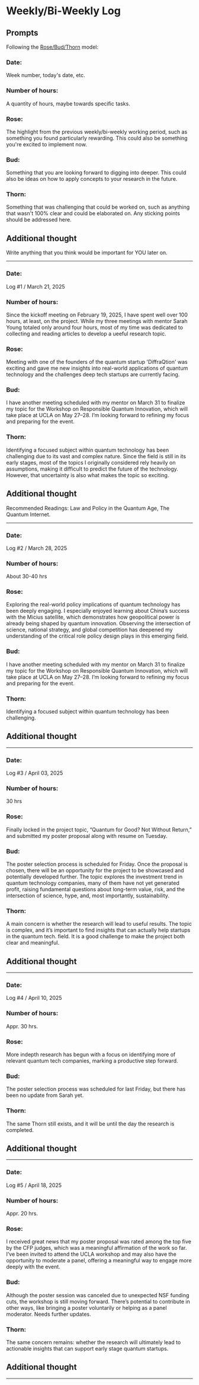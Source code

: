 # Weekly/Bi-Weekly Log

## Prompts
Following the [Rose/Bud/Thorn](https://www.panoramaed.com/blog/rose-bud-thorn-activity-and-worksheet#:~:text=%22Rose%2C%20Bud%2C%20Thorn%22%20is%20a%20mindful%20design%2D,day%2C%20week%2C%20or%20month.) model:

### Date: 
Week number, today's date, etc. 


### Number of hours: 
A quantity of hours, maybe towards specific tasks. 

### Rose:
The highlight from the previous weekly/bi-weekly working period, such as something you found particularly rewarding. This could also be something you're excited to implement now.

### Bud: 
Something that you are looking forward to digging into deeper. This could also be ideas on how to apply concepts to your research in the future. 

### Thorn: 
Something that was challenging that could be worked on, such as anything that wasn't 100% clear and could be elaborated on. Any sticking points should be addressed here. 

## Additional thought
Write anything that you think would be important for YOU later on.

---

### Date: 
Log #1 / March 21, 2025 

### Number of hours: 
Since the kickoff meeting on February 19, 2025, I have spent well over 100 hours, at least, on the project. While my three meetings with mentor Sarah Young totaled only around four hours, most of my time was dedicated to collecting and reading articles to develop a ueeful research topic.

### Rose:
Meeting with one of the founders of the quantum startup 'DiffraQtion' was exciting and gave me new insights into real-world applications of quantum technology and the challenges deep tech startups are currently facing. 

### Bud: 
I have another meeting scheduled with my mentor on March 31 to finalize my topic for the Workshop on Responsible Quantum Innovation, which will take place at UCLA on May 27–28. I’m looking forward to refining my focus and preparing for the event.

### Thorn: 
Identifying a focused subject within quantum technology has been challenging due to its vast and complex nature. Since the field is still in its early stages, most of the topics I originally considered rely heavily on assumptions, making it difficult to predict the future of the technology. However, that uncertainty is also what makes the topic so exciting.

## Additional thought
Recommended Readings: Law and Policy in the Quantum Age, The Quantum Internet.

---

### Date: 
Log #2 / March 28, 2025 

### Number of hours: 
About 30-40 hrs

### Rose:
Exploring the real-world policy implications of quantum technology has been deeply engaging. I especially enjoyed learning about China’s success with the Micius satellite, which demonstrates how geopolitical power is already being shaped by quantum innovation. Observing the intersection of science, national strategy, and global competition has deepened my understanding of the critical role policy design plays in this emerging field.

### Bud: 
I have another meeting scheduled with my mentor on March 31 to finalize my topic for the Workshop on Responsible Quantum Innovation, which will take place at UCLA on May 27–28. I’m looking forward to refining my focus and preparing for the event.

### Thorn: 
Identifying a focused subject within quantum technology has been challenging.

## Additional thought

---

### Date: 
Log #3 / April 03, 2025 

### Number of hours: 
30 hrs

### Rose:
Finally locked in the project topic, “Quantum for Good? Not Without Return,” and submitted my poster proposal along with resume on Tuesday.

### Bud: 
The poster selection process is scheduled for Friday. Once the proposal is chosen, there will be an opportunity for the project to be showcased and potentially developed further. The topic explores the investment trend in quantum technology companies, many of them have not yet generated profit, raising fundamental questions about long-term value, risk, and the intersection of science, hype, and, most importantly, sustainability.

### Thorn: 
A main concern is whether the research will lead to useful results. The topic is complex, and it’s important to find insights that can actually help startups in the quantum tech. field. It is a good challenge to make the project both clear and meaningful.

## Additional thought

---

### Date: 
Log #4 / April 10, 2025 

### Number of hours: 
Appr. 30 hrs.

### Rose:
More indepth research has begun with a focus on identifying more of relevant quantum tech companies, marking a productive step forward. 

### Bud: 
The poster selection process was scheduled for last Friday, but there has been no update from Sarah yet.

### Thorn: 
The same Thorn still exists, and it will be until the day the research is completed.

## Additional thought

---

### Date: 
Log #5 / April 18, 2025 

### Number of hours: 
Appr. 20 hrs.

### Rose:
I received great news that my poster proposal was rated among the top five by the CFP judges, which was a meaningful affirmation of the work so far.
I’ve been invited to attend the UCLA workshop and may also have the opportunity to moderate a panel, offering a meaningful way to engage more deeply with the event.

### Bud:
Although the poster session was canceled due to unexpected NSF funding cuts, the workshop is still moving forward. 
There’s potential to contribute in other ways, like bringing a poster voluntarily or helping as a panel moderator. Needs further updates.

### Thorn:
The same concern remains: whether the research will ultimately lead to actionable insights that can support early stage quantum startups.

## Additional thought

---
